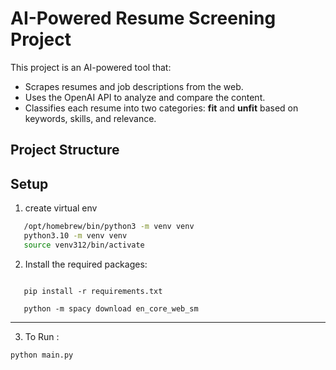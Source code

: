 # AI-Powered Resume Screening Project

This project is an AI-powered tool that:
- Scrapes resumes and job descriptions from the web.
- Uses the OpenAI API to analyze and compare the content.
- Classifies each resume into two categories: **fit** and **unfit** based on keywords, skills, and relevance.

## Project Structure


## Setup
1. create virtual env
```bash
   /opt/homebrew/bin/python3 -m venv venv
   python3.10 -m venv venv
   source venv312/bin/activate
```

2. Install the required packages:
```

   pip install -r requirements.txt

   python -m spacy download en_core_web_sm
```

---
3. To Run :
```
python main.py 
```
